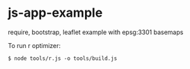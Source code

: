 js-app-example
==============

require, bootstrap, leaflet example with epsg:3301 basemaps

To run r optimizer:

    $ node tools/r.js -o tools/build.js

